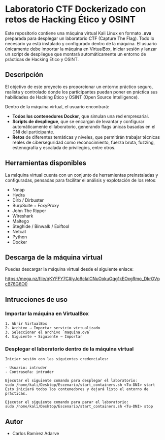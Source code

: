 # Laboratorio CTF Dockerizado con retos de Hacking Ético y OSINT                                                                                                                             

Este repositorio contiene una máquina virtual Kali Linux en formato **.ova** preparada para desplegar un laboratorio CTF (Capture The Flag). Todo lo necesario ya está instalado y configurado dentro de la máquina. El usuario únicamente debe importar la máquina en VirtualBox, iniciar sesión y lanzar un script de despliegue que montará automáticamente un entorno de prácticas de Hacking Ético y OSINT.

## Descripción

El objetivo de este proyecto es proporcionar un entorno práctico seguro, realista y controlado donde los participantes puedan poner en práctica sus habilidades de Hacking Ético y OSINT (Open Source Intelligence).

Dentro de la máquina virtual, el usuario encontrará:

- **Todos los contenedores Docker**, que simulan una red empresarial.
- **Scripts de despliegue**, que se encargan de levantar y configurar automáticamente el laboratorio, generando flags únicas basadas en el DNI del participante.
- **Retos** de diferentes temáticas y niveles, que permitirán trabajar técnicas reales de ciberseguridad como reconocimiento, fuerza bruta, fuzzing, estenografía y escalada de privilegios, entre otros.

## Herramientas disponibles 

La máquina virtual cuenta con un conjunto de herramientas preinstaladas y configuradas, pensadas para facilitar el análisis y explotación de los retos:

- Nmap
- Hydra
- Dirb / Dirbuster
- BurpSuite + FoxyProxy
- John The Ripper
- Wireshark
- Maltego
- Steghide / Binwalk / Exiftool
- Netcat
- Python
- Docker


## Descarga de la máquina virtual

Puedes descargar la máquina virtual desde el siguiente enlace:

https://mega.nz/file/qKYFFY7C#iyJo8cIalCNuOokuOqg1kEOxgRmo_DkrOVpcB76G6O0


## Intrucciones de uso

### Importar la máquina en VirtualBox

    1. Abrir VirtualBox
    2. Archivo → Importar servicio virtualizado
    3. Seleccionar el archivo `maquina.ova`
    4. Siguiente → Siguiente → Importar

### Desplegar el laboratorio dentro de la máquina virtual

    Iniciar sesión con las siguientes credenciales:
    
    - Usuario: intruder
    - Contraseña: intruder

    Ejecutar el siguiente comando para desplegar el laboratorio:
    sudo /home/kali/Desktop/Escenario/start_containers.sh <Tu-DNI> start
    Esto iniciará todos los contenedores y dejará listo el entorno de prácticas.

    Ejecutar el siguiente comando para parar el laboratorio:
    sudo /home/kali/Desktop/Escenario/start_containers.sh <Tu-DNI> stop

   
## Autor

- Carlos Ramírez Adarve


   


